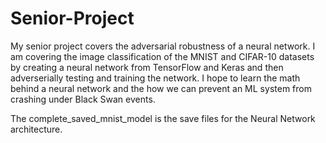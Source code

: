 # Senior-Project
My senior project covers the adversarial robustness of a neural network. I am covering the image classification of the MNIST and CIFAR-10 datasets by creating a neural network from TensorFlow and Keras and then adverserially testing and training the network. I hope to learn the math behind a neural network and the how we can prevent an ML system from crashing under Black Swan events. 

The complete_saved_mnist_model is the save files for the Neural Network architecture. 
